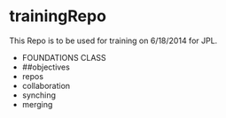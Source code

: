 trainingRepo
============
This Repo is to be used for training on 6/18/2014 for JPL.
* FOUNDATIONS CLASS
* ##objectives
* repos
* collaboration
* synching
* merging

